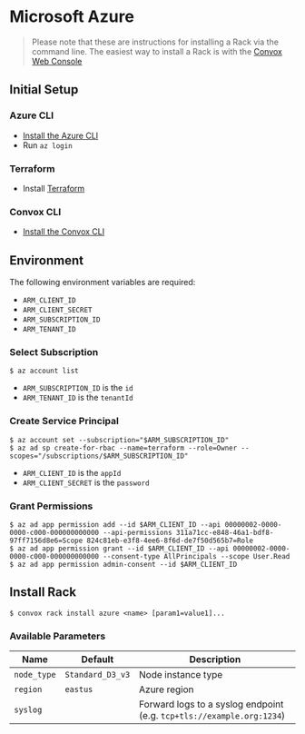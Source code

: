 # Microsoft Azure
> Please note that these are instructions for installing a Rack via the command line. The easiest way to install a Rack is with the [Convox Web Console](https://console.convox.com)

## Initial Setup

### Azure CLI

- [Install the Azure CLI](https://docs.microsoft.com/en-us/cli/azure/install-azure-cli?view=azure-cli-latest)
- Run `az login`

### Terraform

- Install [Terraform](https://learn.hashicorp.com/terraform/getting-started/install.html)

### Convox CLI

- [Install the Convox CLI](../cli.md)

## Environment

The following environment variables are required:

- `ARM_CLIENT_ID`
- `ARM_CLIENT_SECRET`
- `ARM_SUBSCRIPTION_ID`
- `ARM_TENANT_ID`

### Select Subscription

    $ az account list

- `ARM_SUBSCRIPTION_ID` is the `id`
- `ARM_TENANT_ID` is the `tenantId`

### Create Service Principal

    $ az account set --subscription="$ARM_SUBSCRIPTION_ID"
    $ az ad sp create-for-rbac --name=terraform --role=Owner --scopes="/subscriptions/$ARM_SUBSCRIPTION_ID"

- `ARM_CLIENT_ID` is the `appId`
- `ARM_CLIENT_SECRET` is the `password`

### Grant Permissions

    $ az ad app permission add --id $ARM_CLIENT_ID --api 00000002-0000-0000-c000-000000000000 --api-permissions 311a71cc-e848-46a1-bdf8-97ff7156d8e6=Scope 824c81eb-e3f8-4ee6-8f6d-de7f50d565b7=Role
    $ az ad app permission grant --id $ARM_CLIENT_ID --api 00000002-0000-0000-c000-000000000000 --consent-type AllPrincipals --scope User.Read
    $ az ad app permission admin-consent --id $ARM_CLIENT_ID 

## Install Rack

    $ convox rack install azure <name> [param1=value1]...

### Available Parameters

| Name        | Default          | Description                                                             |
| ----------- | ---------------- | ----------------------------------------------------------------------- |
| `node_type` | `Standard_D3_v3` | Node instance type                                                      |
| `region`    | `eastus`         | Azure region                                                            |
| `syslog`    |                  | Forward logs to a syslog endpoint (e.g. `tcp+tls://example.org:1234`)   |
